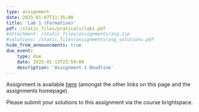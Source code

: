 ```yaml
---
type: assignment
date: 2025-01-07T11:35:00
title: 'Lab 1 (Formative)'
pdf: /static_files/praticals/lab1.pdf
#attachment: /static_files/assignments/asg.zip
#solutions: /static_files/assignments/asg_solutions.pdf
hide_from_announcments: true
due_event: 
    type: due
    date: 2025-01-13T23:59:00
    description: 'Assignment 1 Deadline'
---
```


Assignment is available [here](/static_files/assignments/lab1.pdf) (amongst the other links on this page and the assignments homepage).

Please submit your solutions to this assignment via the course brightspace.
